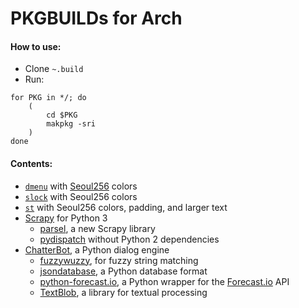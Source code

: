 # PKGBUILDs for Arch

#### How to use:

* Clone `~.build`
* Run:

```{sh}
for PKG in */; do
	(
		cd $PKG
		makpkg -sri
	)
done
```

#### Contents:

* [`dmenu`](http://dmenu.suckless.org) with
  [Seoul256](https://github.com/junegunn/seoul256.vim) colors
* [`slock`](http://tools.suckless.org/slock) with Seoul256 colors
* [`st`](http://st.suckless.org) with Seoul256 colors, padding, and larger
  text
* [Scrapy](http://scrapy.org/) for Python 3
    * [parsel](https://github.com/scrapy/parsel), a new Scrapy library
	* [pydispatch](https://pydispatcher.sourceforge.net) without Python 2
	  dependencies
* [ChatterBot](https://pypi.python.org/pypi/ChatterBot), a Python dialog engine
	* [fuzzywuzzy](https://pypi.python.org/pypi/fuzzywuzzy), for fuzzy string matching
	* [jsondatabase](https://pypi.python.org/pypi/jsondatabase), a Python database format
	* [python-forecast.io](https://github.com/ZeevG/python-forecast.io), a Python wrapper for the [Forecast.io](forecast.io) API
	* [TextBlob](https://github.com/sloria/TextBlob), a library for textual processing
